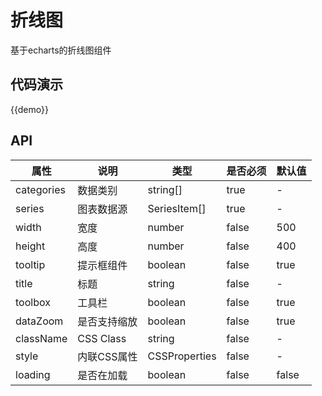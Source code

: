# 折线图

基于echarts的折线图组件

## 代码演示

{{demo}}

## API

| 属性        | 说明     | 类型               | 是否必须  | 默认值   |
| --------- | ------ | ---------------- | ----- | ----- |
| categories | 数据类别 | string[] | true | -
| series | 图表数据源 | SeriesItem[] | true | -
| width  | 宽度 | number| false | 500 |
| height | 高度 | number | false | 400
| tooltip | 提示框组件 | boolean | false | true
| title | 标题 | string | false | -| 
| toolbox | 工具栏 | boolean | false | true
| dataZoom | 是否支持缩放 | boolean | false | true |
| className | CSS Class | string | false | -
| style | 内联CSS属性  | CSSProperties | false | -
| loading | 是否在加载 | boolean | false | false | 